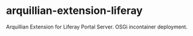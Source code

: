 arquillian-extension-liferay
============================

Arquillian Extension for Liferay Portal Server. OSGi incontainer deployment.
